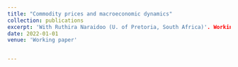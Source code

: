 ```yaml
---
title: "Commodity prices and macroeconomic dynamics"
collection: publications
excerpt: 'With Ruthira Naraidoo (U. of Pretoria, South Africa)'. Working paper to be published shortly.
date: 2022-01-01
venue: 'Working paper'


---
```

